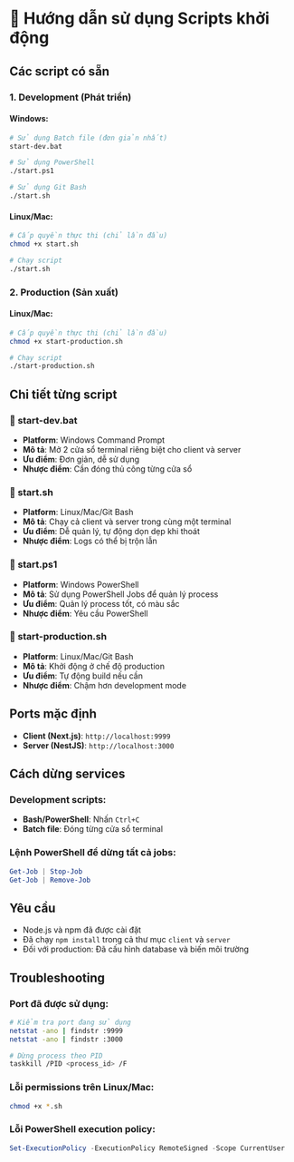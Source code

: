 # 🚀 Hướng dẫn sử dụng Scripts khởi động

## Các script có sẵn

### 1. Development (Phát triển)

#### Windows:
```bash
# Sử dụng Batch file (đơn giản nhất)
start-dev.bat

# Sử dụng PowerShell
./start.ps1

# Sử dụng Git Bash
./start.sh
```

#### Linux/Mac:
```bash
# Cấp quyền thực thi (chỉ lần đầu)
chmod +x start.sh

# Chạy script
./start.sh
```

### 2. Production (Sản xuất)

#### Linux/Mac:
```bash
# Cấp quyền thực thi (chỉ lần đầu)
chmod +x start-production.sh

# Chạy script
./start-production.sh
```

## Chi tiết từng script

### 📁 start-dev.bat
- **Platform**: Windows Command Prompt
- **Mô tả**: Mở 2 cửa sổ terminal riêng biệt cho client và server
- **Ưu điểm**: Đơn giản, dễ sử dụng
- **Nhược điểm**: Cần đóng thủ công từng cửa sổ

### 📁 start.sh
- **Platform**: Linux/Mac/Git Bash
- **Mô tả**: Chạy cả client và server trong cùng một terminal
- **Ưu điểm**: Dễ quản lý, tự động dọn dẹp khi thoát
- **Nhược điểm**: Logs có thể bị trộn lẫn

### 📁 start.ps1
- **Platform**: Windows PowerShell
- **Mô tả**: Sử dụng PowerShell Jobs để quản lý process
- **Ưu điểm**: Quản lý process tốt, có màu sắc
- **Nhược điểm**: Yêu cầu PowerShell

### 📁 start-production.sh
- **Platform**: Linux/Mac/Git Bash
- **Mô tả**: Khởi động ở chế độ production
- **Ưu điểm**: Tự động build nếu cần
- **Nhược điểm**: Chậm hơn development mode

## Ports mặc định

- **Client (Next.js)**: `http://localhost:9999`
- **Server (NestJS)**: `http://localhost:3000`

## Cách dừng services

### Development scripts:
- **Bash/PowerShell**: Nhấn `Ctrl+C`
- **Batch file**: Đóng từng cửa sổ terminal

### Lệnh PowerShell để dừng tất cả jobs:
```powershell
Get-Job | Stop-Job
Get-Job | Remove-Job
```

## Yêu cầu

- Node.js và npm đã được cài đặt
- Đã chạy `npm install` trong cả thư mục `client` và `server`
- Đối với production: Đã cấu hình database và biến môi trường

## Troubleshooting

### Port đã được sử dụng:
```bash
# Kiểm tra port đang sử dụng
netstat -ano | findstr :9999
netstat -ano | findstr :3000

# Dừng process theo PID
taskkill /PID <process_id> /F
```

### Lỗi permissions trên Linux/Mac:
```bash
chmod +x *.sh
```

### Lỗi PowerShell execution policy:
```powershell
Set-ExecutionPolicy -ExecutionPolicy RemoteSigned -Scope CurrentUser
``` 